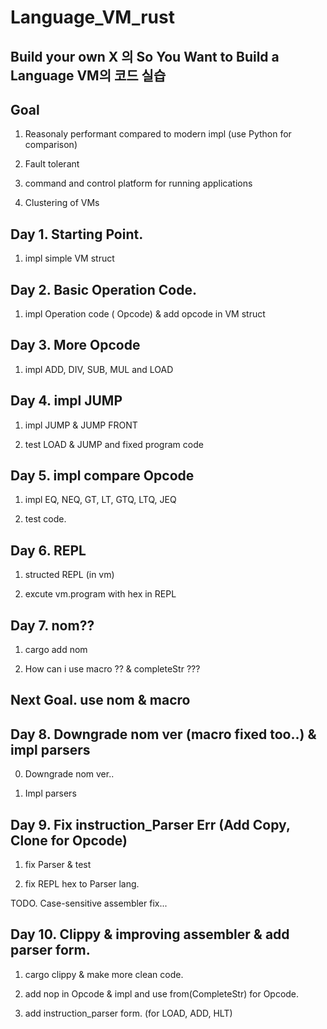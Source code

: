 # Language_VM_rust

## Build your own X 의 So You Want to Build a Language VM의 코드 실습

## Goal

1. Reasonaly performant compared to modern impl (use Python for comparison)

2. Fault tolerant

3. command and control platform for running applications

4. Clustering of VMs

## Day 1. Starting Point.

1. impl simple VM struct

## Day 2. Basic Operation Code.

1. impl Operation code ( Opcode) & add opcode in VM struct

## Day 3. More Opcode

1. impl ADD, DIV, SUB, MUL and LOAD

## Day 4. impl JUMP

1. impl JUMP & JUMP FRONT

2. test LOAD & JUMP and fixed program code

## Day 5. impl compare Opcode

1. impl EQ, NEQ, GT, LT, GTQ, LTQ, JEQ

2. test code.

## Day 6. REPL

1. structed REPL (in vm)

2. excute vm.program with hex in REPL

## Day 7. nom??

1. cargo add nom

2. How can i use macro ?? & completeStr ???

## Next Goal. use nom & macro

## Day 8. Downgrade nom ver (macro fixed too..) & impl parsers

0. Downgrade nom ver..

1. Impl parsers

## Day 9. Fix instruction_Parser Err (Add Copy, Clone for Opcode)

1. fix Parser & test

2. fix REPL hex to Parser lang.

TODO. Case-sensitive assembler fix...

## Day 10. Clippy & improving assembler & add parser form.

1. cargo clippy & make more clean code.

2. add nop in Opcode & impl and use from(CompleteStr) for Opcode.

3. add instruction_parser form. (for LOAD, ADD, HLT)
